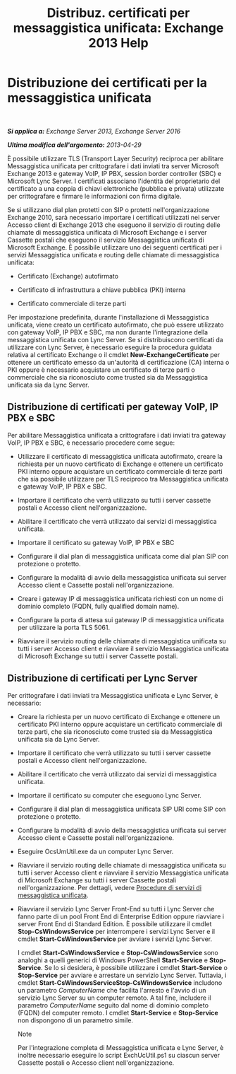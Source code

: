 ﻿---
title: 'Distribuz. certificati per messaggistica unificata: Exchange 2013 Help'
TOCTitle: Distribuzione dei certificati per la messaggistica unificata
ms:assetid: 95658f6f-eac2-4674-90e7-f2d3f25c5242
ms:mtpsurl: https://technet.microsoft.com/it-it/library/Ee681661(v=EXCHG.150)
ms:contentKeyID: 52063086
ms.date: 05/22/2018
mtps_version: v=EXCHG.150
ms.translationtype: MT
---

# Distribuzione dei certificati per la messaggistica unificata

 

_**Si applica a:** Exchange Server 2013, Exchange Server 2016_

_**Ultima modifica dell'argomento:** 2013-04-29_

È possibile utilizzare TLS (Transport Layer Security) reciproca per abilitare Messaggistica unificata per crittografare i dati inviati tra server Microsoft Exchange 2013 e gateway VoIP, IP PBX, session border controller (SBC) e Microsoft Lync Server. I certificati associano l'identità del proprietario del certificato a una coppia di chiavi elettroniche (pubblica e privata) utilizzate per crittografare e firmare le informazioni con firma digitale.

Se si utilizzano dial plan protetti con SIP o protetti nell'organizzazione Exchange 2010, sarà necessario importare i certificati utilizzati nei server Accesso client di Exchange 2013 che eseguono il servizio di routing delle chiamate di messaggistica unificata di Microsoft Exchange e i server Cassette postali che eseguono il servizio Messaggistica unificata di Microsoft Exchange. È possibile utilizzare uno dei seguenti certificati per i servizi Messaggistica unificata e routing delle chiamate di messaggistica unificata:

  - Certificato (Exchange) autofirmato

  - Certificato di infrastruttura a chiave pubblica (PKI) interna

  - Certificato commerciale di terze parti

Per impostazione predefinita, durante l'installazione di Messaggistica unificata, viene creato un certificato autofirmato, che può essere utilizzato con gateway VoIP, IP PBX e SBC, ma non durante l'integrazione della messaggistica unificata con Lync Server. Se si distribuiscono certificati da utilizzare con Lync Server, è necessario eseguire la procedura guidata relativa al certificato Exchange o il cmdlet **New-ExchangeCertificate** per ottenere un certificato emesso da un'autorità di certificazione (CA) interna o PKI oppure è necessario acquistare un certificato di terze parti o commerciale che sia riconosciuto come trusted sia da Messaggistica unificata sia da Lync Server.

## Distribuzione di certificati per gateway VoIP, IP PBX e SBC

Per abilitare Messaggistica unificata a crittografare i dati inviati tra gateway VoIP, IP PBX e SBC, è necessario procedere come segue:

  - Utilizzare il certificato di messaggistica unificata autofirmato, creare la richiesta per un nuovo certificato di Exchange e ottenere un certificato PKI interno oppure acquistare un certificato commerciale di terze parti che sia possibile utilizzare per TLS reciproco tra Messaggistica unificata e gateway VoIP, IP PBX e SBC.

  - Importare il certificato che verrà utilizzato su tutti i server cassette postali e Accesso client nell'organizzazione.

  - Abilitare il certificato che verrà utilizzato dai servizi di messaggistica unificata.

  - Importare il certificato su gateway VoIP, IP PBX e SBC

  - Configurare il dial plan di messaggistica unificata come dial plan SIP con protezione o protetto.

  - Configurare la modalità di avvio della messaggistica unificata sui server Accesso client e Cassette postali nell'organizzazione.

  - Creare i gateway IP di messaggistica unificata richiesti con un nome di dominio completo (FQDN, fully qualified domain name).

  - Configurare la porta di attesa sui gateway IP di messaggistica unificata per utilizzare la porta TLS 5061.

  - Riavviare il servizio routing delle chiamate di messaggistica unificata su tutti i server Accesso client e riavviare il servizio Messaggistica unificata di Microsoft Exchange su tutti i server Cassette postali.

## Distribuzione di certificati per Lync Server

Per crittografare i dati inviati tra Messaggistica unificata e Lync Server, è necessario:

  - Creare la richiesta per un nuovo certificato di Exchange e ottenere un certificato PKI interno oppure acquistare un certificato commerciale di terze parti, che sia riconosciuto come trusted sia da Messaggistica unificata sia da Lync Server.

  - Importare il certificato che verrà utilizzato su tutti i server cassette postali e Accesso client nell'organizzazione.

  - Abilitare il certificato che verrà utilizzato dai servizi di messaggistica unificata.

  - Importare il certificato su computer che eseguono Lync Server.

  - Configurare il dial plan di messaggistica unificata SIP URI come SIP con protezione o protetto.

  - Configurare la modalità di avvio della messaggistica unificata sui server Accesso client e Cassette postali nell'organizzazione.

  - Eseguire OcsUmUtil.exe da un computer Lync Server.

  - Riavviare il servizio routing delle chiamate di messaggistica unificata su tutti i server Accesso client e riavviare il servizio Messaggistica unificata di Microsoft Exchange su tutti i server Cassette postali nell'organizzazione. Per dettagli, vedere [Procedure di servizi di messaggistica unificata](um-services-procedures-exchange-2013-help.md).

  - Riavviare il servizio Lync Server Front-End su tutti i Lync Server che fanno parte di un pool Front End di Enterprise Edition oppure riavviare i server Front End di Standard Edition. È possibile utilizzare il cmdlet **Stop-CsWindowsService** per interrompere i servizi Lync Server e il cmdlet **Start-CsWindowsService** per avviare i servizi Lync Server.
    
    I cmdlet **Start-CsWindowsService** e **Stop-CsWindowsService** sono analoghi a quelli generici di Windows PowerShell **Start-Service** e **Stop-Service**. Se lo si desidera, è possibile utilizzare i cmdlet **Start-Service** o **Stop-Service** per avviare e arrestare un servizio Lync Server. Tuttavia, i cmdlet **Start-CsWindowsServiceStop-CsWindowsService** includono un parametro *ComputerName* che facilita l'arresto e l'avvio di un servizio Lync Server su un computer remoto. A tal fine, includere il parametro *ComputerName* seguito dal nome di dominio completo (FQDN) del computer remoto. I cmdlet **Start-Service** e **Stop-Service** non dispongono di un parametro simile.
    

    > [!NOTE]
    > Per l'integrazione completa di Messaggistica unificata e Lync Server, è inoltre necessario eseguire lo script ExchUcUtil.ps1 su ciascun server Cassette postali o Accesso client nell'organizzazione.


